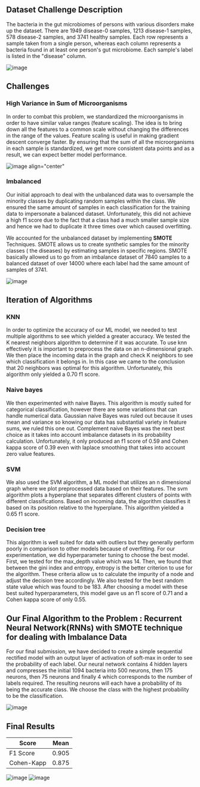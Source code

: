 ## Dataset Challenge Description
The bacteria in the gut microbiomes of persons with various disorders make up the dataset. There are 1949 disease-0 samples, 1213 disease-1 samples, 578 disease-2 samples, and 3741 healthy samples. Each row represents a sample taken from a single person, whereas each column represents a bacteria found in at least one person's gut microbiome. Each sample's label is listed in the "disease" column.

![image](https://user-images.githubusercontent.com/64709386/160268370-642517a2-f60a-4193-9d88-be3eff701630.png)

## Challenges

### High Variance in Sum of Microorganisms

In order to combat this problem, we standardized the microorganisms in order to have similar value ranges (feature scaling). The idea is to bring down all the features to a common scale without changing the differences in the range of the values. Feature scaling is useful in making gradient descent converge faster. By ensuring that the sum of all the microorganisms in each sample is standardized, we get more consistent data points and as a result, we can expect better model performance. 

![image align="center"](https://user-images.githubusercontent.com/64709386/160269839-afe3b5b5-b6d1-45e3-bf00-ce78f66f959f.png)

### Imbalanced

Our initial approach to deal with the unbalanced data was to oversample the minority classes by duplicating random samples within the class. We ensured the same amount of samples in each classification for the training data to impersonate a balanced dataset. Unfortunately, this did not achieve a high f1 score due to the fact that a class had a much smaller sample size and hence we had to duplicate it three times over which caused overfitting.

We accounted for the unbalanced dataset by implementing **SMOTE** Techniques. SMOTE allows us to create synthetic samples for the minority classes ( the diseases) by estimating samples in specific regions. SMOTE basically allowed us to go from an imbalance dataset of 7840 samples to a balanced dataset of over 14000 where each label had the same amount of samples of 3741. 

![image](https://user-images.githubusercontent.com/64709386/160269551-00504674-142d-4fe0-a919-9f8b6c7d0e84.png)


## Iteration of Algorithms

### KNN
In order to optimize the accuracy of our ML model, we needed to test multiple algorithms to see which yielded a greater accuracy. We tested the K nearest neighbors algorithm to determine if it was accurate. To use knn effectively it is important to preprocess the data on an n-dimensional graph. We then place the incoming data in the graph and check K neighbors to see which classification it belongs in. In this case we came to the conclusion that 20 neighbors was optimal for this algorithm. Unfortunately, this algorithm only yielded a 0.70 f1 score.  

###  Naive bayes

We then experimented with naive Bayes. This algorithm is mostly suited for categorical classification, however there are some variations that can handle numerical data. Gaussian naive Bayes was ruled out because it uses mean and variance so knowing our data has substantial variety in feature sums, we ruled this one out. Complement naive Bayes was the next best choice as it takes into account imbalance datasets in its probability calculation. Unfortunately, it only produced an f1 score of 0.59 and Cohen kappa score of 0.39 even with laplace smoothing that takes into account zero value features.

###  SVM
We also used the SVM algorithm, a ML model that utilizes an n dimensional graph where we plot preprocessed data based on their features. The svm algorithm plots a hyperplane that separates different clusters of points with different classifications. Based on incoming data, the algorithm classifies it based on its position relative to the hyperplane. This algorithm yielded a 0.65 f1 score.


### Decision tree

This algorithm is well suited for data with outliers but they generally perform poorly in comparison to other models because of overfitting. For our experimentation, we did hyperparameter tuning to choose the best model. First, we tested for the max_depth value which was 14. Then, we found that between the gini index and entropy, entropy is the better criterion to use for the algorithm. These criteria allow us to calculate the impurity of a node and adjust the decision tree accordingly. We also tested for the best random state value which was found to be 183. After choosing a model with these best suited hyperparameters, this model gave us an f1 score of 0.71 and a Cohen kappa score of only 0.55. 


## Our Final Algorithm to the Problem : Recurrent Neural Network(RNNs) with SMOTE technique for dealing with Imbalance Data
For our final submission, we have decided to create a simple sequential rectified model with an output layer of activation of soft-max in order to see the probability of each label. Our neural network contains 4 hidden layers and compresses the initial 1094 bacteria into 500 neurons, then 175 neurons, then 75 neurons and finally 4 which corresponds to the number of labels required. The resulting neurons will each have a probability of its being the accurate class. We choose the class with the highest probability to be the classification. 

![image](https://user-images.githubusercontent.com/64709386/160269042-eb050918-a81a-4923-9ea1-5f9f96793988.png)

## Final Results

| Score  | Mean |
| ------------- | ------------- |
| F1 Score  | 0.905  |
| Cohen-Kapp | 0.875  |

![image](https://user-images.githubusercontent.com/64709386/160269167-458b9878-ff0a-4a0e-97b5-cf8432712236.png)
![image](https://user-images.githubusercontent.com/64709386/160269180-f9863abd-6d0c-4ecb-8051-7df8d25f0b59.png)

